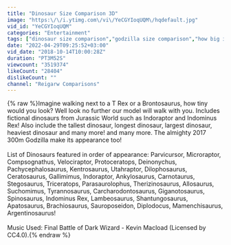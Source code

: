 ```yaml
---
title: "Dinosaur Size Comparison 3D"
image: "https:\/\/i.ytimg.com\/vi\/YeCGYIoqUQM\/hqdefault.jpg"
vid_id: "YeCGYIoqUQM"
categories: "Entertainment"
tags: ["dinosaur size comparison","godzilla size comparison","how big is godzilla"]
date: "2022-04-29T09:25:52+03:00"
vid_date: "2018-10-14T10:00:28Z"
duration: "PT3M52S"
viewcount: "3519374"
likeCount: "28404"
dislikeCount: ""
channel: "Reigarw Comparisons"
---
```

{% raw %}Imagine walking next to a T Rex or a Brontosaurus, how tiny would you look? Well look no further our model will walk with you. Includes fictional dinosaurs from Jurassic World such as Indoraptor and Indominus Rex! Also include the tallest dinosaur, longest dinosaur, largest dinosaur, heaviest dinosaur and many more! and many more. The almighty 2017 300m Godzilla make its appearance too! <br /><br />List of Dinosaurs featured in order of appearance: Parvicursor, Microraptor, Compsognathus, Velociraptor, Protoceratops, Deinonychus, Pachycephalosaurus, Kentrosaurus, Utahraptor, Dilophosaurus, Ceratosaurus, Gallimimus, Indoraptor, Ankylosaurus, Carnotaurus, Stegosaurus, Triceratops, Parasaurolophus, Therizinosaurus, Allosaurus, Suchomimus, Tyrannosaurus, Carcharodontosaurus, Giganotosaurus, Spinosaurus, Indominus Rex, Lambeosaurus, Shantungosaurus, Apatosaurus, Brachiosaurus, Sauroposeidon, Diplodocus, Mamenchisaurus, Argentinosaurus!<br /><br />Music Used: Final Battle of Dark Wizard - Kevin Macload (Licensed by CC4.0).{% endraw %}
